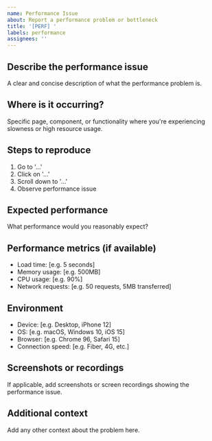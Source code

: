 ```yaml
---
name: Performance Issue
about: Report a performance problem or bottleneck
title: '[PERF] '
labels: performance
assignees: ''
---
```


## Describe the performance issue
A clear and concise description of what the performance problem is.

## Where is it occurring?
Specific page, component, or functionality where you're experiencing slowness or high resource usage.

## Steps to reproduce
1. Go to '...'
2. Click on '...'
3. Scroll down to '...'
4. Observe performance issue

## Expected performance
What performance would you reasonably expect?

## Performance metrics (if available)
- Load time: [e.g. 5 seconds]
- Memory usage: [e.g. 500MB]
- CPU usage: [e.g. 90%]
- Network requests: [e.g. 50 requests, 5MB transferred]

## Environment
- Device: [e.g. Desktop, iPhone 12]
- OS: [e.g. macOS, Windows 10, iOS 15]
- Browser: [e.g. Chrome 96, Safari 15]
- Connection speed: [e.g. Fiber, 4G, etc.]

## Screenshots or recordings
If applicable, add screenshots or screen recordings showing the performance issue.

## Additional context
Add any other context about the problem here.